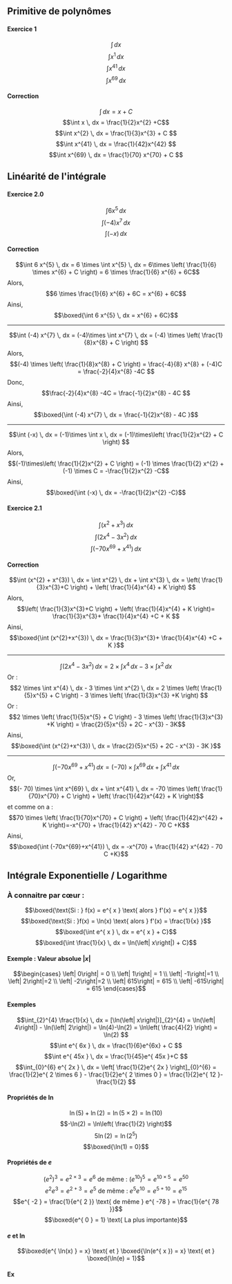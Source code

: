 ## Primitive de polynômes
#### Exercice 1
$$\int \, dx$$
$$\int x^{1} \, dx $$
$$\int  x^{41} \, dx  $$
$$\int x^{69} \, dx $$

#### Correction
$$\int  \, dx = x + C $$
$$\int x \, dx  = \frac{1}{2}x^{2} +C$$
$$\int x^{2} \, dx = \frac{1}{3}x^{3} + C $$
$$\int x^{41} \, dx = \frac{1}{42}x^{42} $$
$$\int x^{69} \, dx = \frac{1}{70} x^{70} + C $$

## Linéarité de l'intégrale
#### Exercice 2.0
$$\int 6 x^{5} \, dx $$
$$\int (-4) x^{7} \, dx $$
$$\int (-x) \, dx $$

#### Correction 
$$\int 6 x^{5} \, dx = 6 \times \int x^{5} \, dx  = 6\times \left( \frac{1}{6} \times x^{6} + C \right) = 6 \times \frac{1}{6} x^{6} + 6C$$
Alors, 
$$6 \times \frac{1}{6} x^{6} + 6C = x^{6} + 6C$$
Ainsi, 
$$\boxed{\int 6 x^{5} \, dx = x^{6} + 6C}$$
___
$$\int (-4) x^{7} \, dx = (-4)\times \int x^{7} \, dx  = (-4) \times \left( \frac{1}{8}x^{8} + C \right) $$
Alors,
$$(-4) \times \left( \frac{1}{8}x^{8} + C \right) = \frac{-4}{8} x^{8} + (-4)C = \frac{-2}{4}x^{8} -4C $$
Donc, 
$$\frac{-2}{4}x^{8} -4C = \frac{-1}{2}x^{8} - 4C $$
Ainsi, 
$$\boxed{\int (-4) x^{7} \, dx = \frac{-1}{2}x^{8} - 4C }$$
___
$$\int (-x) \, dx = (-1)\times \int x \, dx = (-1)\times\left( \frac{1}{2}x^{2} + C \right) $$
Alors, 
$$(-1)\times\left( \frac{1}{2}x^{2} + C \right) = (-1) \times \frac{1}{2} x^{2} + (-1) \times C =  -\frac{1}{2}x^{2} -C$$
Ainsi, 
$$\boxed{\int (-x) \, dx  =  -\frac{1}{2}x^{2} -C}$$

#### Exercice 2.1
$$\int (x^{2} + x^{3}) \, dx $$
$$\int (2x^{4} - 3x^{2}) \, dx $$
$$\int (-70x^{69}+x^{41}) \, dx $$


#### Correction
$$\int (x^{2} + x^{3}) \, dx = \int x^{2} \, dx + \int x^{3} \, dx = \left( \frac{1}{3}x^{3}+C \right) + \left( \frac{1}{4}x^{4} + K \right) $$
Alors, 
$$\left( \frac{1}{3}x^{3}+C \right) + \left( \frac{1}{4}x^{4} + K \right)= \frac{1}{3}x^{3}+ \frac{1}{4}x^{4} +C + K $$
Ainsi, 
$$\boxed{\int (x^{2}+x^{3}) \, dx = \frac{1}{3}x^{3}+ \frac{1}{4}x^{4} +C + K }$$
___
$$\int (2x^{4} - 3x^{2}) \, dx  = 2 \times \int x^{4} \, dx - 3 \times \int x^{2} \, dx $$
Or : 
$$2 \times \int x^{4} \, dx - 3 \times \int x^{2} \, dx = 2 \times \left( \frac{1}{5}x^{5} + C \right) - 3 \times \left( \frac{1}{3}x^{3} +K \right)  $$
Or : 
$$2 \times \left( \frac{1}{5}x^{5} + C \right) - 3 \times \left( \frac{1}{3}x^{3} +K \right) = \frac{2}{5}x^{5} + 2C - x^{3} - 3K$$
Ainsi, 
$$\boxed{\int (x^{2}+x^{3}) \, dx =  \frac{2}{5}x^{5} + 2C - x^{3} - 3K }$$
___
$$\int (-70x^{69}+x^{41}) \, dx = (- 70) \times \int x^{69} \, dx + \int x^{41} \, dx   $$
Or, 
$$(- 70) \times \int x^{69} \, dx + \int x^{41} \, dx  = -70 \times \left( \frac{1}{70}x^{70} + C \right) + \left( \frac{1}{42}x^{42} + K \right)$$
et  comme on a : 
$$70 \times \left( \frac{1}{70}x^{70} + C \right) + \left( \frac{1}{42}x^{42} + K \right)=-x^{70} + \frac{1}{42} x^{42} - 70 C +K$$
Ainsi, 
$$\boxed{\int (-70x^{69}+x^{41}) \, dx = -x^{70} + \frac{1}{42} x^{42} - 70 C +K}$$
## Intégrale Exponentielle / Logarithme
### À connaitre par cœur : 
$$\boxed{\text{Si : } f(x) = e^{ x } \text{ alors } f'(x) = e^{ x }}$$
$$\boxed{\text{Si : }f(x) = \ln(x) \text{ alors } f'(x) = \frac{1}{x} }$$
$$\boxed{\int e^{ x } \, dx = e^{ x } + C}$$
$$\boxed{\int \frac{1}{x} \, dx = \ln(\left| x\right|) + C}$$
#### Exemple : Valeur absolue $\left| x\right|$
$$\begin{cases}
\left| 0\right| = 0 \\
\left| 1\right| = 1 \\
\left| -1\right|=1 \\
\left| 2\right|=2 \\
\left| -2\right|=2 \\
\left| 615\right| = 615 \\
\left| -615\right| = 615
\end{cases}$$

#### Exemples
$$\int_{2}^{4} \frac{1}{x} \, dx = [\ln(\left| x\right|)]_{2}^{4} = \ln(\left| 4\right|) - \ln(\left| 2\right|) = \ln(4)-\ln(2) = \ln\left( \frac{4}{2} \right) = \ln(2) $$
$$\int e^{ 6x } \, dx = \frac{1}{6}e^{6x} + C $$
$$\int e^{ 45x } \, dx = \frac{1}{45}e^{ 45x }+C $$
$$\int_{0}^{6} e^{ 2x } \, dx = \left[ \frac{1}{2}e^{ 2x } \right]_{0}^{6} = \frac{1}{2}e^{ 2 \times 6 } - \frac{1}{2}e^{ 2 \times 0 } = \frac{1}{2}e^{ 12 }-\frac{1}{2} $$

#### Propriétés de $\ln$
$$\ln(5)+ \ln(2) = \ln(5 \times 2) = \ln(10)$$
$$-\ln(2) = \ln\left( \frac{1}{2} \right)$$
$$5\ln(2) = \ln(2^{5})$$
$$\boxed{\ln(1) = 0}$$

#### Propriétés de $e$
$$(e^{ 2 })^{3} = e^{ 2 \times 3 } = e^{ 6 } \text{ de même : } (e^{ 10 })^{5} = e^{ 10 \times 5 } = e^{ 50 }$$
$$e^{ 2 }e^{ 3 } = e^{ 2+3 }= e^{ 5 } \text{ de même : } e^{ 5 }e^{ 10 } = e^{ 5+10 }= e^{ 15 } $$
$$e^{ -2 } = \frac{1}{e^{ 2 }} \text{ de même } e^{ -78 } = \frac{1}{e^{ 78 }}$$
$$\boxed{e^{ 0 } = 1} \text{ La plus importante}$$

#### $e$ et $\ln$
$$\boxed{e^{ \ln(x) } = x} \text{ et } \boxed{\ln(e^{ x }) = x} \text{ et } \boxed{\ln(e) = 1}$$
#### Ex
